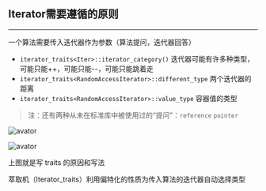 ## Iterator需要遵循的原则
-----------------------------------

一个算法需要传入迭代器作为参数（算法提问，迭代器回答）
- `iterator_traits<Iter>::iterator_category()`  迭代器可能有许多种类型，可能只能++，可能只能--，可能只能跳着走
- `iterator_traits<RandomAccessIterator>::different_type`  两个迭代器的距离
- `iterator_traits<RandomAccessIterator>::value_type`  容器值的类型

>注：还有两种从未在标准库中被使用过的“提问”：`reference` `pointer`

![avator](../picture/Iterator_traits.png)

![avator](../picture/Iterator_traits2.png)

上图就是写 traits 的原因和写法

萃取机（Iterator_traits）利用偏特化的性质为传入算法的迭代器自动选择类型